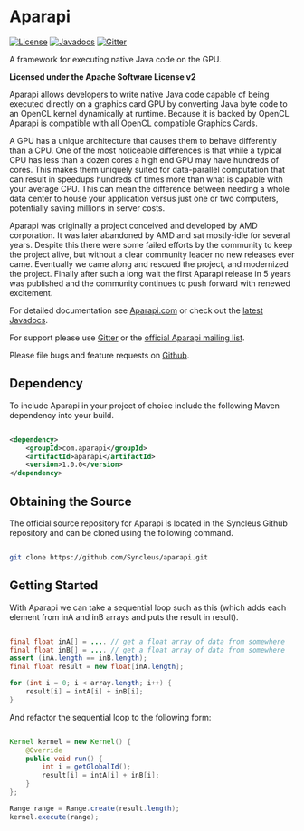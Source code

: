 # Aparapi

[![License](http://img.shields.io/:license-apache-blue.svg?style=flat-square)](http://www.apache.org/licenses/LICENSE-2.0.html)
[![Javadocs](http://www.javadoc.io/badge/com.aparapi/aparapi.svg)](http://www.javadoc.io/doc/com.aparapi/aparapi)
[![Gitter](https://badges.gitter.im/Syncleus/aparapi.svg)](https://gitter.im/Syncleus/aparapi?utm_source=badge&utm_medium=badge&utm_campaign=pr-badge&utm_content=badge)

A framework for executing native Java code on the GPU.

**Licensed under the Apache Software License v2**

Aparapi allows developers to write native Java code capable of being executed directly on a graphics card GPU by converting Java byte code to an OpenCL kernel dynamically at runtime. Because it is backed by OpenCL Aparapi is compatible with all OpenCL compatible Graphics Cards.

A GPU has a unique architecture that causes them to behave differently than a CPU. One of the most noticeable differences is that while a typical CPU has less than a dozen cores a high end GPU may have hundreds of cores. This makes them uniquely suited for data-parallel computation that can result in speedups hundreds of times more than what is capable with your average CPU. This can mean the difference between needing a whole data center to house your application versus just one or two computers, potentially saving millions in server costs.

Aparapi was originally a project conceived and developed by AMD corporation. It was later abandoned by AMD and sat mostly-idle for several years. Despite this there were some failed efforts by the community to keep the project alive, but without a clear community leader no new releases ever came. Eventually we came along and rescued the project, and modernized the project. Finally after such a long wait the first Aparapi release in 5 years was published and the community continues to push forward with renewed excitement.

For detailed documentation see [Aparapi.com](http://Aparapi.com) or check out the [latest Javadocs](http://www.javadoc.io/doc/com.aparapi.ferma/ferma).

For support please use [Gitter](https://gitter.im/Syncleus/aparapi) or the [official Aparapi mailing list](https://groups.google.com/a/syncleus.com/d/forum/aparapi-list).

Please file bugs and feature requests on [Github](https://github.com/Syncleus/aparapi/issues).

## Dependency

To include Aparapi in your project of choice include the following Maven dependency into your build.

```xml

<dependency>
    <groupId>com.aparapi</groupId>
    <artifactId>aparapi</artifactId>
    <version>1.0.0</version>
</dependency>
```

## Obtaining the Source

The official source repository for Aparapi is located in the Syncleus Github repository and can be cloned using the
following command.

```bash

git clone https://github.com/Syncleus/aparapi.git
```

## Getting Started

With Aparapi we can take a sequential loop such as this (which adds each element from inA and inB arrays and puts the result in result).

```java

final float inA[] = .... // get a float array of data from somewhere
final float inB[] = .... // get a float array of data from somewhere
assert (inA.length == inB.length);
final float result = new float[inA.length];

for (int i = 0; i < array.length; i++) {
    result[i] = intA[i] + inB[i];
}
```

And refactor the sequential loop to the following form:

```java

Kernel kernel = new Kernel() {
    @Override
    public void run() {
        int i = getGlobalId();
        result[i] = intA[i] + inB[i];
    }
};

Range range = Range.create(result.length);
kernel.execute(range);
```